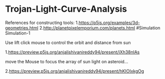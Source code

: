 # Trojan-Light-Curve-Analysis

References for constructing tools:
1.https://p5js.org/examples/3d-geometries.html
2.http://planetpixelemporium.com/planets.html
#Simulation
Simulation-1

Use lift click mouse to control the orbit and distance from sun

1.https://preview.p5js.org/anjalishivanireddy94/present/iXh38nlAs

move the Mouse to focus the array of sun light on asteroid...

2.https://preview.p5js.org/anjalishivanireddy94/present/hKIOIxkgOg

